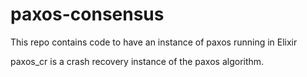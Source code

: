 # paxos-consensus
This repo contains code to have an instance of paxos running in Elixir

paxos_cr is a crash recovery instance of the paxos algorithm.
